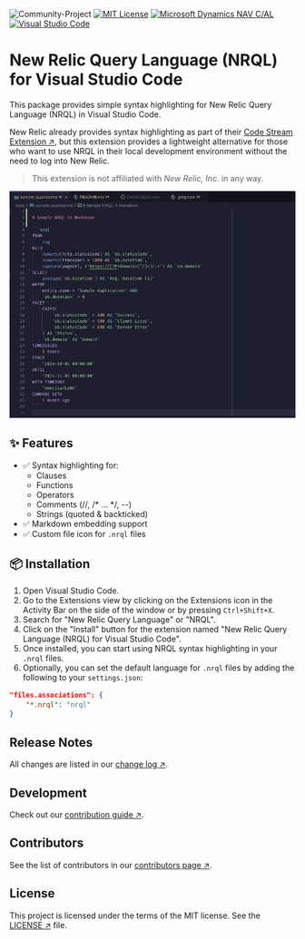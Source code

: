 ![Community-Project](https://gitlab.com/softbutterfly/open-source/open-source-office/-/raw/master/assets/dynova/dynova-open-source--banner--community-project.png)
[![MIT License][badge-license]][repository] [![Microsoft Dynamics NAV C/AL][badge-language]][repository] [![Visual Studio Code][badge-tool]][repository]

# New Relic Query Language (NRQL) for Visual Studio Code

This package provides simple syntax highlighting for New Relic Query Language
(NRQL) in Visual Studio Code.

New Relic already provides syntax highlighting as part of their [Code Stream Extension ↗][vscode-codestream], but this extension provides a lightweight alternative for those who want to use NRQL in their local development environment without the need to log into New Relic.

> This extension is not affiliated with *New Relic, Inc.* in any way.

![NRQL Syntax Highlighting](https://github.com/dynovaio/newrelic-sb-nrql-vscode/raw/HEAD/images/_nrql_sample.png)

## ✨ Features

- ✅ Syntax highlighting for:
  - Clauses
  - Functions
  - Operators
  - Comments (//, /* ... */, --)
  - Strings (quoted & backticked)
- ✅ Markdown embedding support
- ✅ Custom file icon for `.nrql` files

## 📦 Installation

1. Open Visual Studio Code.
2. Go to the Extensions view by clicking on the Extensions icon in the Activity Bar on the side of the window or by pressing `Ctrl+Shift+X`.
3. Search for "New Relic Query Language" or "NRQL".
4. Click on the "Install" button for the extension named "New Relic Query Language (NRQL) for Visual Studio Code".
5. Once installed, you can start using NRQL syntax highlighting in your `.nrql` files.
6. Optionally, you can set the default language for `.nrql` files by adding the following to your `settings.json`:

```json
"files.associations": {
    "*.nrql": "nrql"
}
```

## Release Notes

All changes are listed in our [change log ↗][changelog].

## Development

Check out our [contribution guide ↗][contributing].

## Contributors

See the list of contributors in our [contributors page ↗][contributors].

## License

This project is licensed under the terms of the MIT license. See the
[LICENSE ↗][license] file.

[badge-license]: https://img.shields.io/badge/License-MIT-blue.svg?maxAge=2592000&style=flat-square
[badge-language]: https://img.shields.io/badge/Language-NRQL-blue.svg?maxAge=2592000&style=flat-square
[badge-tool]: https://img.shields.io/badge/Tool-Visual%20Studio%20Code-blue.svg?maxAge=2592000&style=flat-square
[repository]: https://github.com/dynovaio/newrelic-sb-nrql-vscode
[vscode-codestream]: https://marketplace.visualstudio.com/items?itemName=CodeStream.codestream
[contributing]: https://github.com/dynovaio/newrelic-sb-nrql-vscode/blob/master/CONTRIBUTING.md
[contributors]: https://github.com/dynovaio/newrelic-sb-nrql-vscode/graphs/contributors
[changelog]: https://github.com/dynovaio/newrelic-sb-nrql-vscode/blob/master/CHANGELOG.md
[license]: https://github.com/dynovaio/newrelic-sb-nrql-vscode/blob/master/LICENSE.txt
